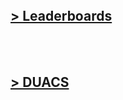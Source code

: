 
<br> 

<br> 

<br> 

## [> Leaderboards](eval_GS_leaderboards.md)

<br> 

<br> 

## [> DUACS](eval_GS_duacs.md) 